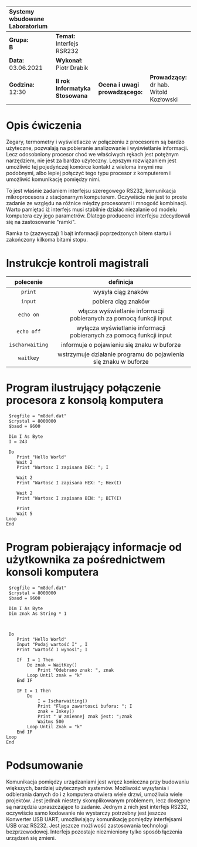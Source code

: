 |Systemy wbudowane Laboratorium | | | |
| :---                          | :--- | --- | --- | 
|**Grupa:**<br> **B**            | **Temat:** <br> Interfejs RSR232   | | |
|**Data:**<br> 03.06.2021       | **Wykonał:** <br> Piotr Drabik        | | |
|**Godzina:**<br> 12:30        | **II rok Informatyka Stosowana**      | **Ocena i uwagi prowadzącego:**   | **Prowadzący:**<br> dr hab. Witold Kozłowski|

# Opis ćwiczenia 

Zegary, termometry i wyświetlacze w połączeniu z procesorem są bardzo użyteczne, pozwalają na pobieranie analizowanie i wyświetlanie informacji. Lecz odosobniony procesor choć we właściwych rękach jest potężnym narzędziem, nie jest za bardzo użyteczny. Lepszym rozwiązaniem jest umożliwić tej pojedyńczej komórce kontakt z wieloma innymi mu podobnymi, albo lepiej połączyć tego typu procesor z komputerem i umożliwić komunikację pomiędzy nimi. 


To jest właśnie zadaniem  interfejsu szeregowego RS232, komunikacja mikroprocesora z stacjonarnym komputerem. Oczywiście nie jest to proste zadanie ze względu na różnice między procesorami i mnogość kombinacji. Warto pamiętać iż interfejs musi stabilnie działać niezalanie od modelu komputera czy jego parametrów. Dlatego producenci interfejsu zdecydowali się na zastosowanie "ramki".

Ramka to (zazwyczaj) 1 bajt informacji poprzedzonych bitem startu i zakończony kilkoma bitami stopu. 

# Instrukcje kontroli magistrali
|**polecenie** | **definicja**|
| :---: | :---: |
| ```print```| wysyła ciąg znaków|
|```input```|pobiera ciąg znaków|
|```echo on```| włącza wyświetlanie informacji<br> pobieranych za pomocą funkcji input|
|```echo off```| wyłącza wyświetlanie informacji<br> pobieranych za pomocą funkcji input|
|```ischarwaiting```| informuje o pojawieniu się znaku w buforze |
|```waitkey```| wstrzymuje działanie programu do pojawienia się znaku w buforze|


# Program ilustrujący połączenie procesora z konsolą komputera

```VB
 $regfile = "m8def.dat"
 $crystal = 8000000
 $baud = 9600

 Dim I As Byte
 I = 243

 Do 
    Print "Hello World"
    Wait 2 
    Print "Wartosc I zapisana DEC: "; I        
    
    Wait 2 
    Print "Wartosc I zapisana HEX: "; Hex(I)
    
    Wait 2 
    Print "Wartosc I zapisana BIN: "; BIT(I)
    
    Print  
    Wait 5
Loop
End
```
# Program pobierający informacje od użytkownika za pośrednictwem konsoli komputera 

```VB
 $regfile = "m8def.dat"
 $crystal = 8000000
 $baud = 9600

 Dim I As Byte
 Dim znak As String * 1 

 

 Do 
    Print "Hello World"
    Input "Podaj wartość I" , I
    Print "wartość I wynosi"; I

    If  I = 1 Then
        Do znak = WaitKey()
            Print "Odebrano znak: ", znak
        Loop Until znak = "k"
    End IF

    IF I = 1 Then
        Do 
            I = Ischarwaiting()
            Print "Flaga zawartosci bufora: "; I
            znak = Inkey()
            Print " W zmiennej znak jest: ";znak
            Waitms 500
        Loop Until Znak = "k"
    End IF
Loop
End 
```

# Podsumowanie 

Komunikacja pomiędzy urządzaniami jest wręcz konieczna przy budowaniu większych, bardziej użytecznych systemów. Możliwość wysyłania i odbierania danych do i z komputera otwiera wiele drzwi, umożliwia wiele projektów. Jest jednak niestety  skomplikowanym problemem, lecz dostępne są narzędzia upraszczające to zadanie. Jednym z nich jest interfejs RS232, oczywiście samo kodowanie nie wystarczy potrzebny jest jeszcze Konwerter USB UART, umożliwiający komunikację pomiędzy interfejsami
USB oraz RS232.
Jest jeszcze możliwość zastosowania technologi bezprzewodowej. Interfejs pozostaje niezmieniony tylko sposób łączenia urządzeń się zmieni.